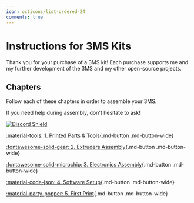 ```yaml
---
icon: octicons/list-ordered-24
comments: true
---
```


<link rel="stylesheet" href="../../assets/css/kits.css">

# Instructions for 3MS Kits

Thank you for your purchase of a 3MS kit! Each purchase supports me and my further development of the 3MS and my other open-source projects.

## Chapters

Follow each of these chapters in order to assemble your 3MS.

If you need help during assembly, don't hesitate to ask!

[![Discord Shield](https://discord.com/api/guilds/1307104511663411210/widget.png?style=banner2)](https://discord.gg/ekqxDhdGCg)

[:material-tools: 1. Printed Parts & Tools](printed-parts-and-tools.md){.md-button .md-button-wide}

[:fontawesome-solid-gear: 2. Extruders Assembly](extruder-assembly.md){.md-button .md-button-wide}

[:fontawesome-solid-microchip: 3. Electronics Assembly](electronic-assembly.md){.md-button .md-button-wide}

[:material-code-json: 4. Software Setup](software-setup.md){.md-button .md-button-wide}

[:material-party-popper: 5. First Print](firstprint.md){.md-button .md-button-wide}